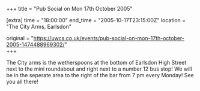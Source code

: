 +++
title = "Pub Social on Mon 17th October 2005"

[extra]
time = "18:00:00"
end_time = "2005-10-17T23:15:00Z"
location = "The City Arms, Earlsdon"

original = "https://uwcs.co.uk/events/pub-social-on-mon-17th-october-2005-1474488969302/"    
+++

The City arms is the wetherspoons at the bottom of Earlsdon High Street next to the mini roundabout and right next to a number 12 bus stop\! We will be in the seperate area to the right of the bar from 7 pm every Monday\! See you all there\!

